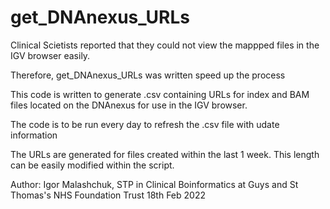 # get_DNAnexus_URLs


Clinical Scietists reported that they could not view the mappped files in the IGV browser easily. 

Therefore, get_DNAnexus_URLs was written speed up the process

This code is written to generate .csv containing URLs for index and BAM files located on the DNAnexus for use in the IGV browser. 

The code is to be run every day to refresh the .csv file with udate information

The URLs are generated for files created within the last 1 week. This length can be easily modified within the script. 


Author: Igor Malashchuk, STP in Clinical Boinformatics at Guys and St Thomas's NHS Foundation Trust
18th Feb 2022 
